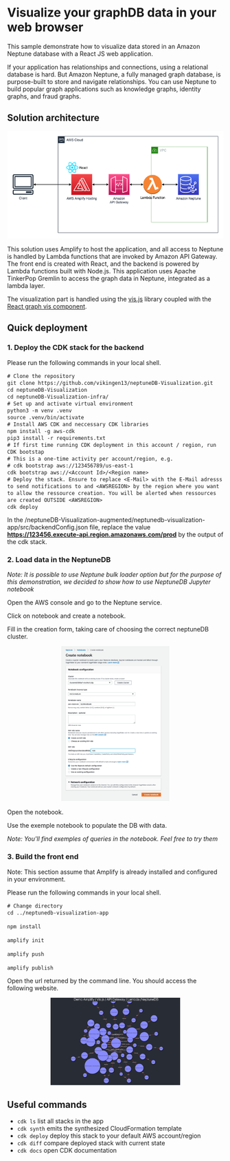 # Visualize your graphDB data in your web browser

This sample demonstrate how to visualize data stored in an Amazon Neptune database with a React JS web application.

If your application has relationships and connections, using a relational database is hard. But Amazon Neptune, a fully managed graph database, is purpose-built to store and navigate relationships. You can use Neptune to build popular graph applications such as knowledge graphs, identity graphs, and fraud graphs.

## Solution architecture

![Architecture overview](images/Archi.drawio.png)

This solution uses Amplify to host the application, and all access to Neptune is handled by Lambda functions that are invoked by Amazon API Gateway. The front end is created with React, and the backend is powered by Lambda functions built with Node.js. This application uses Apache TinkerPop Gremlin to access the graph data in Neptune, integrated as a lambda layer.

The visualization part is handled using the [vis.js](https://visjs.org) library coupled with the [React graph vis component](https://www.npmjs.com/package/react-vis-network-graph).


## Quick deployment

### **1. Deploy the CDK stack for the backend**

Please run the following commands in your local shell.

``` shell
# Clone the repository 
git clone https://github.com/vikingen13/neptuneDB-Visualization.git
cd neptuneDB-Visualization
cd neptuneDB-Visualization-infra/
# Set up and activate virtual environment
python3 -m venv .venv
source .venv/bin/activate 
# Install AWS CDK and neccessary CDK libraries
npm install -g aws-cdk
pip3 install -r requirements.txt   
# If first time running CDK deployment in this account / region, run CDK bootstap
# This is a one-time activity per account/region, e.g. 
# cdk bootstrap aws://123456789/us-east-1
cdk bootstrap aws://<Account Id>/<Region name>
# Deploy the stack. Ensure to replace <E-Mail> with the E-Mail adresss to send notifications to and <AWSREGION> by the region where you want to allow the ressource creation. You will be alerted when ressources are created OUTSIDE <AWSREGION>
cdk deploy
```

In the /neptuneDB-Visualization-augmented/neptunedb-visualization-app/src/backendConfig.json file, replace the value **https://123456.execute-api.region.amazonaws.com/prod** by the output of the cdk stack.

### **2. Load data in the NeptuneDB**  

*Note: It is possible to use Neptune bulk loader option but for the purpose of this demonstration, we decided to show how to use NeptuneDB Jupyter notebook*

Open the AWS console and go to the Neptune service.

Click on notebook and create a notebook.

Fill in the creation form, taking care of choosing the correct neptuneDB cluster.
<div style="width: 50%; height: 50%; margin: auto">

![nb creation form](images/notebook-creation-form.png)
</div>

Open the notebook.

Use the exemple notebook to populate the DB with data.

*Note: You'll find exemples of queries in the notebook. Feel free to try them*

### **3. Build the front end** 

Note: This section assume that Amplify is already installed and configured in your environment.

Please run the following commands in your local shell.

``` shell
# Change directory
cd ../neptunedb-visualization-app

npm install

amplify init

amplify push

amplify publish

```

Open the url returned by the command line. You should access the following website.

<div style="width: 60%; height: 60%; margin: auto">

![nb creation form](images/website.png)
</div>


## Useful commands

 * `cdk ls`          list all stacks in the app
 * `cdk synth`       emits the synthesized CloudFormation template
 * `cdk deploy`      deploy this stack to your default AWS account/region
 * `cdk diff`        compare deployed stack with current state
 * `cdk docs`        open CDK documentation

